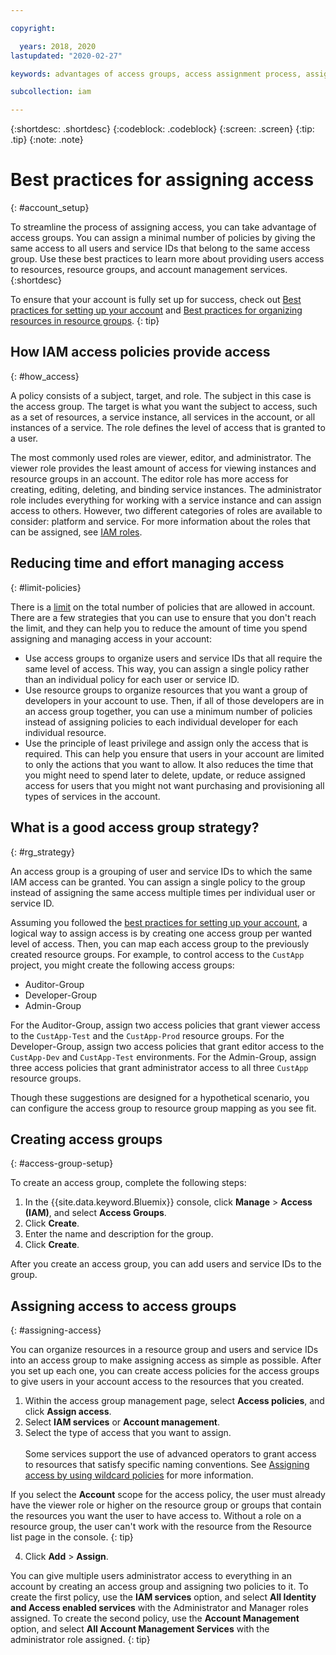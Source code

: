 ```yaml
---

copyright:

  years: 2018, 2020
lastupdated: "2020-02-27"

keywords: advantages of access groups, access assignment process, assign access, best practice, access management, strategy

subcollection: iam

---
```


{:shortdesc: .shortdesc}
{:codeblock: .codeblock}
{:screen: .screen}
{:tip: .tip}
{:note: .note}

# Best practices for assigning access
{: #account_setup}

To streamline the process of assigning access, you can take advantage of access groups. You can assign a minimal number of policies by giving the same access to all users and service IDs that belong to the same access group. Use these best practices to learn more about providing users access to resources, resource groups, and account management services.
{:shortdesc}

To ensure that your account is fully set up for success, check out [Best practices for setting up your account](/docs/account?topic=account-account_setup#account_setup) and [Best practices for organizing resources in resource groups](/docs/resources?topic=resources-bp_resourcegroups#bp_resourcegroups).
{: tip}

## How IAM access policies provide access
{: #how_access}

A policy consists of a subject, target, and role. The subject in this case is the access group. The target is what you want the subject to access, such as a set of resources, a service instance, all services in the account, or all instances of a service. The role defines the level of access that is granted to a user.

The most commonly used roles are viewer, editor, and administrator. The viewer role provides the least amount of access for viewing instances and resource groups in an account. The editor role has more access for creating, editing, deleting, and binding service instances. The administrator role includes everything for working with a service instance and can assign access to others. However, two different categories of roles are available to consider: platform and service. For more information about the roles that can be assigned, see [IAM roles](/docs/iam?topic=iam-userroles#iamusermanrol).

## Reducing time and effort managing access
{: #limit-policies}

There is a [limit](/docs/iam?topic=iam-iam_limits) on the total number of policies that are allowed in account. There are a few strategies that you can use to ensure that you don't reach the limit, and they can help you to reduce the amount of time you spend assigning and managing access in your account:

* Use access groups to organize users and service IDs that all require the same level of access. This way, you can assign a single policy rather than an individual policy for each user or service ID.
* Use resource groups to organize resources that you want a group of developers in your account to use. Then, if all of those developers are in an access group together, you can use a minimum number of policies instead of assigning policies to each individual developer for each individual resource.
* Use the principle of least privilege and assign only the access that is required. This can help you ensure that users in your account are limited to only the actions that you want to allow. It also reduces the time that you might need to spend later to delete, update, or reduce assigned access for users that you might not want purchasing and provisioning all types of services in the account. 

## What is a good access group strategy?
{: #rg_strategy}

An access group is a grouping of user and service IDs to which the same IAM access can be granted. You can assign a single policy to the group instead of assigning the same access multiple times per individual user or service ID.

Assuming you followed the [best practices for setting up your account](/docs/account?topic=account-account_setup#account_setup), a logical way to assign access is by creating one access group per wanted level of access. Then, you can map each access group to the previously created resource groups. For example, to control access to the `CustApp` project, you might create the following access groups:

* Auditor-Group
* Developer-Group
* Admin-Group

For the Auditor-Group, assign two access policies that grant viewer access to the `CustApp-Test` and the `CustApp-Prod` resource groups. For the Developer-Group, assign two access policies that grant editor access to the `CustApp-Dev` and `CustApp-Test` environments. For the Admin-Group, assign three access policies that grant administrator access to all three `CustApp` resource groups.

Though these suggestions are designed for a hypothetical scenario, you can configure the access group to resource group mapping as you see fit.

## Creating access groups
{: #access-group-setup}

To create an access group, complete the following steps:

1. In the {{site.data.keyword.Bluemix}} console, click **Manage** > **Access (IAM)**, and select **Access Groups**.
2. Click **Create**.
3. Enter the name and description for the group.
4. Click **Create**.

After you create an access group, you can add users and service IDs to the group.

## Assigning access to access groups
{: #assigning-access}

You can organize resources in a resource group and users and service IDs into an access group to make assigning access as simple as possible. After you set up each one, you can create access policies for the access groups to give users in your account access to the resources that you created.

1. Within the access group management page, select **Access policies**, and click **Assign access**. 
2. Select **IAM services** or **Account management**.
3. Select the type of access that you want to assign. <br><br> Some services support the use of advanced operators to grant access to resources that satisfy specific naming conventions. See [Assigning access by using wildcard policies](/docs/iam?topic=iam-wildcard) for more information. 
  
  If you select the **Account** scope for the access policy, the user must already have the viewer role or higher on the resource group or groups that contain the resources you want the user to have access to. Without a role on a resource group, the user can't work with the resource from the Resource list page in the console.
  {: tip}
  
4. Click **Add** > **Assign**.

You can give multiple users administrator access to everything in an account by creating an access group and assigning two policies to it. To create the first policy, use the **IAM services** option, and select **All Identity and Access enabled services** with the Administrator and Manager roles assigned. To create the second policy, use the **Account Management** option, and select **All Account Management Services** with the administrator role assigned.
{: tip}


